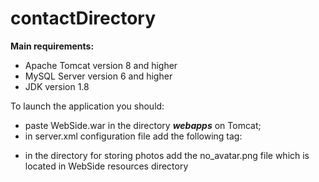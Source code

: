 # contactDirectory
**Main requirements:**
- Apache Tomcat version 8 and higher
- MySQL Server version 6 and higher
- JDK version 1.8

To launch the application you should:
 + paste WebSide.war in the directory
  _**webapps**_ on Tomcat;
 + in server.xml
configuration file add the following tag:

  <Context docBase="WebSide" path="" debug="0"
        reloadable="true"/>
  
 + in the directory for storing photos add the 
 no_avatar.png file which is located in WebSide 
 resources directory